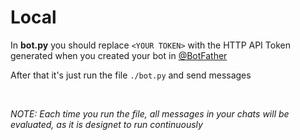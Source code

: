 # Local

In **bot.py** you should replace `<YOUR TOKEN>` with the HTTP API Token generated when you created your bot in [@BotFather](https://t.me/BotFather)

After that it's just run the file `./bot.py` and send messages 

</br>

*NOTE: Each time you run the file, all messages in your chats will be evaluated, as it is designet to run continuously*
